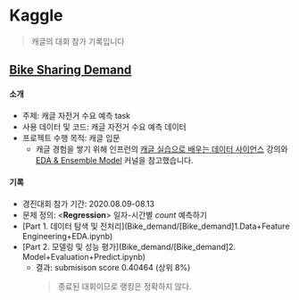 # Kaggle
> 캐글의 대회 참가 기록입니다


## [Bike Sharing Demand](https://www.kaggle.com/c/bike-sharing-demand/overview)
#### 소개
- 주제: 캐글 자전거 수요 예측 task
- 사용 데이터 및 코드: 캐글 자전거 수요 예측 데이터
- 프로젝트 수행 목적: 캐글 입문
  - 캐글 경험을 쌓기 위해 인프런의 [캐글 실습으로 배우는 데이터 사이언스](https://www.inflearn.com/course/%EB%8D%B0%EC%9D%B4%ED%84%B0-%EC%82%AC%EC%9D%B4%EC%96%B8%EC%8A%A4-kaggle#) 강의와 [EDA & Ensemble Model](https://www.kaggle.com/viveksrinivasan/eda-ensemble-model-top-10-percentile/comments) 커널을 참고했습니다.
#### 기록
- 경진대회 참가 기간: 2020.08.09-08.13
- 문제 정의: <**Regression**> 일자-시간별 *count* 예측하기 
- [Part 1. 데이터 탐색 및 전처리](Bike_demand/[Bike_demand]1.Data+Feature Engineering+EDA.ipynb)
- [Part 2. 모델링 및 성능 평가](Bike_demand/[Bike_demand]2. Model+Evaluation+Predict.ipynb)
  - 결과: submisison score 0.40464 (상위 8%)
    > 종료된 대회이므로 랭킹은 정확하지 않다.
